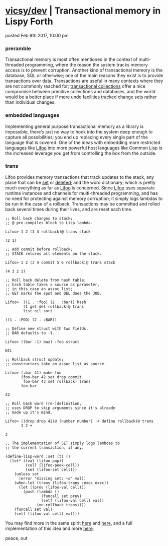 # [vicsy/dev](https://github.com/codr4life/vicsydev) | Transactional memory in Lispy Forth

posted Feb 9th 2017, 10:00 pm

### preramble
Transactional memory is most often mentioned in the context of multi-threaded programming, where the reason the system tracks memory access is to prevent corruption. Another kind of transactional memory is the database, SQL or otherwise; one of the main reasons they exist is to provide transactions over data. Transactions are useful in many contexts where they are not commonly reached for; [transactional collections](https://github.com/codr4life/cl4l#indexes) offer a nice compromise between primitive collections and databases, and the world would be a better place if more undo facilities tracked change sets rather than individual changes.

### embedded languages
Implementing general purpose transactional memory as a library is impossible, there's just no way to hook into the system deep enough to capture all possibilities; you end up replacing every single part of the language that is covered. One of the ideas with embedding more restricted languages like [Lifoo](https://github.com/codr4life/lifoo) into more powerful host languages like Common Lisp is the increased leverage you get from controlling the box from the outside.

### trans
Lifoo provides memory transactions that track updates to the stack, any place that can be [set](https://github.com/codr4life/vicsydev/blob/master/consing_forth.md#setf) or [deleted](https://github.com/codr4life/vicsydev/blob/master/consing_forth.md#del); and the word dictionary; which is pretty much everything as far as [Lifoo](https://github.com/codr4life/lifoo) is concerned. Since [Lifoo](https://github.com/codr4life/lifoo) uses separate runtime instances and channels for multi-threaded programming, and has no need for protecting against memory corruption; it simply logs lambdas to be run in the case of a rollback. Transactions may be committed and rolled back several times during their lives, and are reset each time.

```
;; Roll back changes to stack;
;; @ pre-compiles block to Lisp lambda.

Lifoo> 1 2 (3 4 rollback)@ trans stack

(2 1)

;; Add commit before rollback;
;; STACK returns all elements on the stack.

Lifoo> 1 2 (3 4 commit 5 6 rollback)@ trans stack

(4 3 2 1)

;; Roll back delete from hash table;
;; hash table takes a source as parameter,
;; in this case an assoc list;
;; GET marks the spot and DEL does the JOB.

Lifoo>  ((1 . :foo) (2 . :bar)) hash
        (1 get del rollback)@ trans
        list nil sort

((1 . :FOO) (2 . :BAR))

;; Define new struct with two fields,
;; BAR defaults to -1.

Lifoo> ((bar -1) baz) :foo struct

NIL

;; Rollback struct update;
;; constructors take an assoc list as source.

Lifoo> (:bar 41) make-foo
       (foo-bar 42 set drop commit
        foo-bar 43 set rollback) trans
       foo-bar

42

;; Roll back word (re-)definition,
;; uses DROP to skip arguments since it's already
;; made up it's mind.

Lifoo> ((drop drop 42)@ (number number) :+ define rollback)@ trans
       1 2 +

3

;; The implementation of SET simply logs lambdas to
;; the current transaction, if any.

(define-lisp-word :set (t) ()
  (let* ((val (lifoo-pop))
         (cell (lifoo-peek-cell))
         (set (lifoo-set cell)))
    (unless set
      (error "missing set: ~a" val))
    (when-let (trans (lifoo-trans :exec exec))
      (let ((prev (lifoo-val cell)))
        (push (lambda ()
                (funcall set prev)
                (setf (lifoo-val cell) val))
              (on-rollback trans))))
    (funcall set val)
    (setf (lifoo-val cell) val)))
```

You may find more in the same spirit [here](http://vicsydev.blogspot.de/) and [here](https://github.com/codr4life/vicsydev), and a full implementation of this idea and more [here](https://github.com/codr4life).

peace, out

